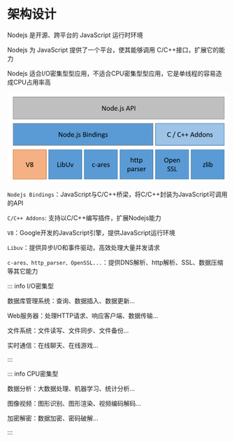 # 架构设计

Nodejs 是开源、跨平台的 JavaScript 运行时环境

Nodejs 为 JavaScript 提供了一个平台，使其能够调用 C/C++接口，扩展它的能力

Nodejs 适合I/O密集型型应用，不适合CPU密集型型应用，它是单线程的容易造成CPU占用率高

![image-20241117173712288](assets/image-20241117173712288.png) 

`Nodejs Bindings`：JavaScript与C/C++桥梁，将C/C++封装为JavaScript可调用的API

`C/C++ Addons`: 支持以C/C++编写插件，扩展Nodejs能力

`V8`：Google开发的JavaScript引擎，提供JavaScript运行环境

`Libuv`：提供异步I/O和事件驱动，高效处理大量并发请求

`c-ares、http_parser、OpenSSL...`：提供DNS解析、http解析、SSL、数据压缩等其它能力



::: info I/O密集型

数据库管理系统：查询、数据插入、数据更新...

Web服务器：处理HTTP请求、响应客户端、数据传输...

文件系统：文件读写、文件同步、文件备份...

实时通信：在线聊天、在线游戏...

:::





::: info CPU密集型

数据分析：大数据处理、机器学习、统计分析...

图像视频：图形识别、图形渲染、视频编码解码...

加密解密：数据加密、密码破解...

:::